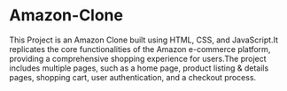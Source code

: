 # Amazon-Clone
This Project is an Amazon Clone built using HTML, CSS, and JavaScript.It replicates the core functionalities of the Amazon e-commerce platform, providing a comprehensive shopping experience for users.The project includes multiple pages, such as a home page, product listing &amp; details pages, shopping cart, user authentication, and a checkout process.

